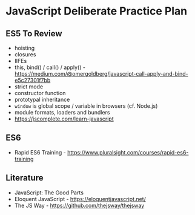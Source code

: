 # JavaScript Deliberate Practice Plan

## ES5 To Review
- hoisting
- closures
- IIFEs
- this, bind() / call() / apply() - https://medium.com/@omergoldberg/javascript-call-apply-and-bind-e5c27301f7bb
- strict mode
- constructor function
- prototypal inheritance
- `window` is global scope / variable in browsers (cf. Node.js)
- module formats, loaders and bundlers
- https://jscomplete.com/learn-javascript

## ES6
- Rapid ES6 Training - https://www.pluralsight.com/courses/rapid-es6-training

## Literature
- JavaScript: The Good Parts
- Eloquent JavaScript - https://eloquentjavascript.net/
- The JS Way - https://github.com/thejsway/thejsway
